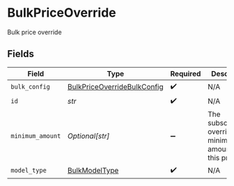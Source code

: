 # BulkPriceOverride

Bulk price override


## Fields

| Field                                                                             | Type                                                                              | Required                                                                          | Description                                                                       | Example                                                                           |
| --------------------------------------------------------------------------------- | --------------------------------------------------------------------------------- | --------------------------------------------------------------------------------- | --------------------------------------------------------------------------------- | --------------------------------------------------------------------------------- |
| `bulk_config`                                                                     | [BulkPriceOverrideBulkConfig](../../models/shared/bulkpriceoverridebulkconfig.md) | :heavy_check_mark:                                                                | N/A                                                                               |                                                                                   |
| `id`                                                                              | *str*                                                                             | :heavy_check_mark:                                                                | N/A                                                                               |                                                                                   |
| `minimum_amount`                                                                  | *Optional[str]*                                                                   | :heavy_minus_sign:                                                                | The subscription's override minimum amount for this price.                        | 1.23                                                                              |
| `model_type`                                                                      | [BulkModelType](../../models/shared/bulkmodeltype.md)                             | :heavy_check_mark:                                                                | N/A                                                                               | bulk                                                                              |